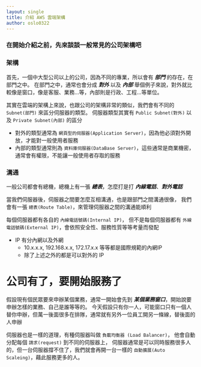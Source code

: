 ```yaml
---
layout: single
title: 介紹 AWS 雲端架構 
author: oslo0322
---
```


### 在開始介紹之前，先來談談一般常見的公司架構吧

### 架構
首先，一個中大型公司以上的公司，因為不同的專業，所以會有 _**部門**_ 的存在，在部門之中。 
在部門之中，通常也會分成 _**對外**_ 以及 _**內部**_ 
舉個例子來說，對外就比較像是窗口，像是客服、業務...等，內部則是行政、工程...等單位。

其實在雲端的架構上來說，也跟公司的架構非常的類似，我們會有不同的 `Subnet(部門)` 來區分伺服器的類型。
伺服器類型其實有 `Public Subnet(對外)` 以及 `Private Subnet(內部)` 的區分

- 對外的類型通常為 `網頁型的伺服器(Application Server)`，因為他必須對外開放，才能對一般使用者服務
- 內部的類型通常則為 `資料庫伺服器(DataBase Server)`，這些通常是商業機密，通常會有權限，不能讓一般使用者存取的服務


### 溝通
一般公司都會有總機，總機上有一張 _**總表**_，怎麼打是打 _**內線電話**_、_**對外電話**_

當我們伺服器後，伺服器之間要怎麼互相溝通，也是跟部門之間溝通很像，
我們會有一張 `總表(Route Table)`，來管理伺服器之間的溝通能順利

每個伺服器都有各自的 `內線電話號碼(Internal IP)`，
但不是每個伺服器都有 `外線電話號碼(External IP)`，會依照安全性、服務性質等等考量而發配

- IP 有分內網以及外網
  - 10.x.x.x, 192.168.x.x, 172.17.x.x 等等都是國際規範的內網IP
  - 除了上述之外的都是可以對外的 IP

# 公司有了，要開始服務了

假設現有個民眾要來申辦某個業務，通常一開始會先到 _**某個業務窗口**_，開始說要申辦怎樣的業務、自己是誰等等的。
今天假設只有你一人，可能窗口只有一個人替你申辦，但萬一後面很多在排隊，通常就有另外一位員工開另一條線，替後面的人申辦

伺服器也是一樣的道理，有種伺服器叫做 `負載均衡器 (Load Balancer)`，
他會自動分配每個 `請求(request)` 到不同的伺服器上，
伺服器通常是可以同時服務很多人的，但一台伺服器撐不住了，我們就會再開一台一樣的 `自動擴展(Auto Scaleing)`，藉此服務更多的人。

